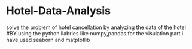 # Hotel-Data-Analysis
solve the problem of hotel cancellation by analyzing the data of the hotel
#BY using the python liabries like numpy,pandas for the visulation part i have used seaborn and matplotlib

